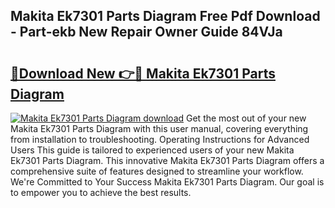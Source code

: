 ## Makita Ek7301 Parts Diagram Free Pdf Download - Part-ekb New Repair Owner Guide 84VJa

# <h2><a href="http://dfrlfjb.blite.top/?on=Makita+Ek7301+Parts+Diagram">🔗Download New 👉🔴 Makita Ek7301 Parts Diagram</a></h2>

[![Makita Ek7301 Parts Diagram download](https://i.imgur.com/lujVjoI.png)](http://dfrlfjb.blite.top/?on=Makita+Ek7301+Parts+Diagram)
Get the most out of your new Makita Ek7301 Parts Diagram with this user manual, covering everything from installation to troubleshooting. Operating Instructions for Advanced Users This guide is tailored to experienced users of your new Makita Ek7301 Parts Diagram. This innovative Makita Ek7301 Parts Diagram offers a comprehensive suite of features designed to streamline your workflow. We're Committed to Your Success Makita Ek7301 Parts Diagram. Our goal is to empower you to achieve the best results.
